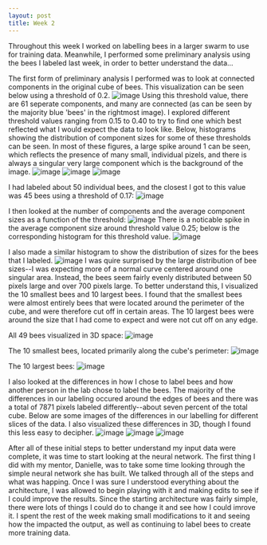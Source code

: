 ```yaml
---
layout: post
title: Week 2
---
```


Throughout this week I worked on labelling bees in a larger swarm to use for training data. Meanwhile, I performed some preliminary analysis using the bees I labeled last week, in order to better understand the data...

The first form of preliminary analysis I performed was to look at connected components in the original cube of bees. This visualization can be seen below using a threshold of 0.2.
![image](https://github.com/Nina-mvH/Nina-mvH.github.io/assets/133538278/785c3890-9873-4292-926a-0faedf53857e)
Using this threshold value, there are 61 seperate components, and many are connected (as can be seen by the majority blue 'bees' in the rightmost image). I explored different threshold values ranging from 0.15 to 0.40 to try to find one which best reflected what I would expect the data to look like. Below, histograms showing the distribution of component sizes for some of these thresholds can be seen. In most of these figures, a large spike around 1 can be seen, which reflects the presence of many small, individual pizels, and there is always a singular very large component which is the background of the image.
![image](https://github.com/Nina-mvH/Nina-mvH.github.io/assets/133538278/3c8fee2d-ef20-40c2-a6cc-17aab04bfb3e)
![image](https://github.com/Nina-mvH/Nina-mvH.github.io/assets/133538278/3f67373b-acc6-4697-a885-c918b4519d41)
![image](https://github.com/Nina-mvH/Nina-mvH.github.io/assets/133538278/b2f0193f-19b3-45fc-958b-da04901120be)

I had labeled about 50 individual bees, and the closest I got to this value was 45 bees using a threshold of 0.17: 
![image](https://github.com/Nina-mvH/Nina-mvH.github.io/assets/133538278/8cc9e84e-7b67-4da6-8c89-ef9f4112639e)

I then looked at the number of components and the average component sizes as a function of the threshold:
![image](https://github.com/Nina-mvH/Nina-mvH.github.io/assets/133538278/3db0140b-0f2a-47db-8de6-435f41a07d2e)
There is a noticable spike in the average component size around threshold value 0.25; below is the corresponding histogram for this threshold value.
![image](https://github.com/Nina-mvH/Nina-mvH.github.io/assets/133538278/d1190425-df04-4c91-a31a-c3fe55a591b4)

I also made a similar histogram to show the distribution of sizes for the bees that I labeled.
![image](https://github.com/Nina-mvH/Nina-mvH.github.io/assets/133538278/2cb2a7f5-4a89-407d-accc-052b30e7149e)
I was quire surprised by the large distribution of bee sizes--I was expecting more of a normal curve centered around one singular area. Instead, the bees seem fairly evenly distributed between 50 pixels large and over 700 pixels large. To better understand this, I visualized the 10 smallest bees and 10 largest bees. I found that the smallest bees were almost entirely bees that were located around the perimeter of the cube, and were therefore cut off in certain areas. The 10 largest bees were around the size that I had come to expect and were not cut off on any edge. 

All 49 bees visualized in 3D space:
![image](https://github.com/Nina-mvH/Nina-mvH.github.io/assets/133538278/fd39bfa6-1c2f-4347-b42b-247df09c04c3)

The 10 smallest bees, located primarily along the cube's perimeter:
![image](https://github.com/Nina-mvH/Nina-mvH.github.io/assets/133538278/cf3bd95d-8925-4c22-88dd-f1e01d3beae9)

The 10 largest bees:
![image](https://github.com/Nina-mvH/Nina-mvH.github.io/assets/133538278/8024961c-b338-4062-8ad5-af673617faed)

I also looked at the differences in how I chose to label bees and how another person in the lab chose to label the bees. The majority of the differences in our labeling occured around the edges of bees and there was a total of 7871 pixels labeled differently--about seven percent of the total cube. Below are some images of the differences in our labelling for different slices of the data. I also visualized these differences in 3D, though I found this less easy to decipher. 
![image](https://github.com/Nina-mvH/Nina-mvH.github.io/assets/133538278/f21686cc-bd89-48fa-99c1-f77a82b96442)
![image](https://github.com/Nina-mvH/Nina-mvH.github.io/assets/133538278/66fc7501-f60e-4d63-bf4e-9d42062a04ef)
![image](https://github.com/Nina-mvH/Nina-mvH.github.io/assets/133538278/f6814102-facc-44f4-b6a0-29d3bd61090b)

After all of these initial steps to better understand my input data were complete, it was time to start looking at the neural network. The first thing I did with my mentor, Danielle, was to take some time looking through the simple neural network she has built. We talked through all of the steps and what was happing. Once I was sure I understood everything about the architecture, I was allowed to begin playing with it and making edits to see if I could improve the results. Since the starting architecture was fairly simple, there were lots of things I could do to change it and see how I could imrove it. I spent the rest of the week making small modifications to it and seeing how the impacted the output, as well as continuing to label bees to create more training data.
